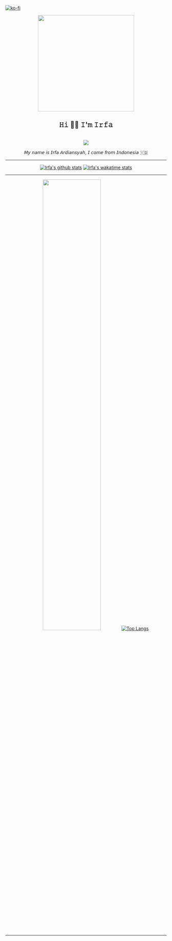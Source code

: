 [![ko-fi](https://www.ko-fi.com/img/githubbutton_sm.svg)](https://ko-fi.com/S6S52P7SN)
<div align="center">
  <img width="300px" src="https://user-images.githubusercontent.com/49023326/103261690-fa875680-49d4-11eb-882f-223d4d7231dd.gif"><br>

<h2>𝙷𝚒 👋🏼 𝙸'𝚖 𝙸𝚛𝚏𝚊</h2>
  <br><strong><img src="https://img.shields.io/badge/-%F0%9F%92%BB%20WEB%20DEVELOPER-lightblue?style=for-the-badge"></strong>
  <p>𝘔𝘺 𝘯𝘢𝘮𝘦 𝘪𝘴 𝘐𝘳𝘧𝘢 𝘈𝘳𝘥𝘪𝘢𝘯𝘴𝘺𝘢𝘩, 𝘐 𝘤𝘰𝘮𝘦 𝘧𝘳𝘰𝘮 𝘐𝘯𝘥𝘰𝘯𝘦𝘴𝘪𝘢 🇮🇩 </strong>
<hr>


[![Irfa's github stats](https://github-readme-stats.vercel.app/api?username=irfaardy&theme=graywhite&count_private=true)](https://github.com/irfaardy)
[![Irfa's wakatime stats](https://github-readme-stats.vercel.app/api/wakatime?username=irfaardy)](https://github.com/anuraghazra/github-readme-stats)


* * *
<p align="center">
  
<a href="https://wakatime.com/@irfaardy"><img width="60%" src="https://wakatime.com/share/@irfaardy/c5f7f4da-def0-4179-a88c-26f7089a093a.svg" /></a>
[![Top Langs](https://github-readme-stats.vercel.app/api/top-langs/?username=irfaardy&theme=graywhite&show_icons=true)](https://github.com/irfaardy)
  
  </p>

  </div>
  <hr>

